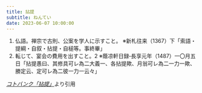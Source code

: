 ```yaml
---
title: 拈提
subtitle: ねんてい
date: 2023-06-07 10:00:00
---
```


1. 仏語。禅宗で古則、公案を学人に示すこと。
    ※新札往来（1367）下「索語・提綱・自叙・拈提・自槌等。事終畢」
2. 転じて、宴会の費用を出すこと。2
    ※蔭凉軒日録‐長享元年（1487）一〇月五日「拈提愚曰、其修具可レ為二大義一、各拈提歟、月翁可レ為二一力一歟、勝定云、定可レ為二彼一力一云々」

<cite>[コトバンク「拈提」](https://kotobank.jp/word/%E6%8B%88%E6%8F%90)</cite>より引用
